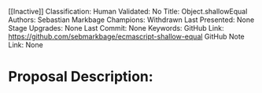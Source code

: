 [[Inactive]]
Classification:
Human Validated: No
Title: Object.shallowEqual
Authors: Sebastian Markbage
Champions: Withdrawn
Last Presented: None
Stage Upgrades: 
None
Last Commit: None
Keywords: 
GitHub Link: https://github.com/sebmarkbage/ecmascript-shallow-equal
GitHub Note Link: None

# Proposal Description:
